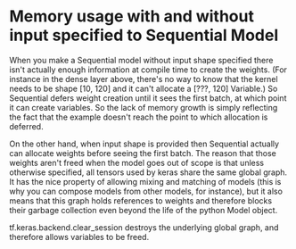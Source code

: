 # Memory usage with and without input specified to Sequential Model

When you make a Sequential model without input shape specified there isn't actually enough information at compile time to create the weights. (For instance in the dense layer above, there's no way to know that the kernel needs to be shape [10, 120] and it can't allocate a [???, 120] Variable.) So Sequential defers weight creation until it sees the first batch, at which point it can create variables. So the lack of memory growth is simply reflecting the fact that the example doesn't reach the point to which allocation is deferred.

On the other hand, when input shape is provided then Sequential actually can allocate weights before seeing the first batch. The reason that those weights aren't freed when the model goes out of scope is that unless otherwise specified, all tensors used by keras share the same global graph. It has the nice property of allowing mixing and matching of models (this is why you can compose models from other models, for instance), but it also means that this graph holds references to weights and therefore blocks their garbage collection even beyond the life of the python Model object.

tf.keras.backend.clear_session destroys the underlying global graph, and therefore allows variables to be freed. 
